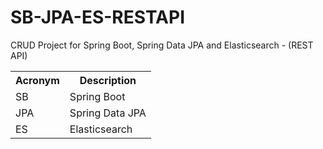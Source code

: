 # SB-JPA-ES-RESTAPI

<p>CRUD Project for Spring Boot, Spring Data JPA and Elasticsearch - (REST API)</p>

<table>
  <tbody>
    <tr>
      <th>Acronym</th>
      <th>Description</th>
    </tr>
    <tr>
      <td>SB</td>
      <td>Spring Boot</td>
    </tr>
    <tr>
      <td>JPA</td>
      <td>Spring Data JPA</td>
    </tr>
    <tr>
      <td>ES</td>
      <td>Elasticsearch</td>
    </tr>
  </tbody>
</table>
